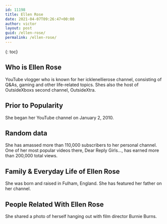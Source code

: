 ```yaml
---
id: 11198
title: Ellen Rose
date: 2021-04-07T09:26:47+00:00
author: victor
layout: post
guid: /ellen-rose/
permalink: /ellen-rose/
---
```



{: toc}


## Who is Ellen Rose



YouTube vlogger who is known for her icklenellierose channel, consisting of Q&As, gaming and other life-related topics. Shes also the host of OutsideXboxs second channel, OutsideXtra. 

                
                
                
## Prior to Popularity



She began her YouTube channel on January 2, 2010. 

                
                
                
## Random data



She has amassed more than 110,000 subscribers to her personal channel. One of her most popular videos there, Dear Reply Girls&#8230;, has earned more than 200,000 total views. 

                
                
                
## Family & Everyday Life of Ellen Rose



She was born and raised in Fulham, England. She has featured her father on her channel.

                
                
                
## People Related With Ellen Rose



She shared a photo of herself hanging out with film director Burnie Burns.

                
              
            
          
          
          